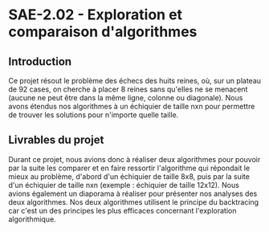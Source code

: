 # SAE-2.02 - Exploration et comparaison d'algorithmes
## Introduction
Ce projet résout le problème des échecs des huits reines, où, sur un plateau de 92 cases, on cherche à placer 8 reines sans qu'elles ne se menacent (aucune ne peut être dans la même ligne, colonne ou diagonale). Nous avons étendus nos algorithmes à un échiquier de taille nxn pour permettre de trouver les solutions pour n'importe quelle taille.

## Livrables du projet
Durant ce projet, nous avions donc à réaliser deux algorithmes pour pouvoir par la suite les comparer et en faire ressortir l'algorithme qui répondait le mieux au problème, d'abord d'un échiquier de taille 8x8, puis par la suite d'un échiquier de taille nxn (exemple : échiquier de taille 12x12). Nous avions également un diaporama à réaliser pour présenter nos analyses des deux algorithmes.
Nos deux algorithmes utilisent le principe du backtracing car c'est un des principes les plus efficaces concernant l'exploration algorithmique.

